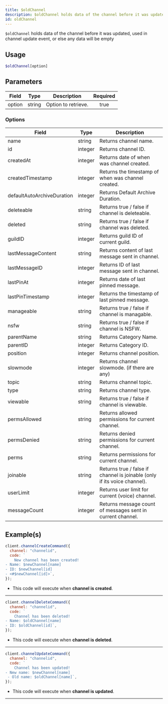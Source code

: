 ```yaml
---
title: $oldChannel
description: $oldChannel holds data of the channel before it was updated, used in channel update event, or else any data will be empty
id: oldChannel
---
```


`$oldChannel` holds data of the channel before it was updated, used in channel update event, or else any data will be
empty

## Usage

```php
$oldChannel[option]
```

## Parameters

| Field  | Type   | Description         | Required |
| ------ | ------ | ------------------- | :------: |
| option | string | Option to retrieve. |   true   |

### Options

| Field                      | Type    | Description                                                              |
| -------------------------- | ------- | ------------------------------------------------------------------------ |
| name                       | string  | Returns channel name.                                                    |
| id                         | integer | Returns channel ID.                                                      |
| createdAt                  | integer | Returns date of when was channel created.                                |
| createdTimestamp           | integer | Returns the timestamp of when was channel created.                       |
| defaultAutoArchiveDuration | integer | Returns Default Archive Duration.                                        |
| deleteable                 | string  | Returns true / false if channel is deleteable.                           |
| deleted                    | string  | Returns true / false if channel was deleted.                             |
| guildID                    | integer | Returns guild ID of current guild.                                       |
| lastMessageContent         | string  | Returns content of last message sent in channel.                         |
| lastMessageID              | integer | Returns ID of last message sent in channel.                              |
| lastPinAt                  | integer | Returns date of last pinned message.                                     |
| lastPinTimestamp           | integer | Returns the timestamp of last pinned message.                            |
| manageable                 | string  | Returns true / false if channel is managable.                            |
| nsfw                       | string  | Returns true / false if channel is NSFW.                                 |
| parentName                 | string  | Returns Category Name.                                                   |
| parentID                   | integer | Returns Category ID.                                                     |
| position                   | integer | Returns channel position.                                                |
| slowmode                   | integer | Returns channel slowmode. (if there are any)                             |
| topic                      | string  | Returns channel topic.                                                   |
| type                       | string  | Returns channel type.                                                    |
| viewable                   | string  | Returns true / false if channel is viewable.                             |
| permsAllowed               | string  | Returns allowed permissions for current channel.                         |
| permsDenied                | string  | Returns denied permissions for current channel.                          |
| perms                      | string  | Returns permissions for current channel.                                 |
| joinable                   | string  | Returns true / false if channel is joinable (only if its voice channel). |
| userLimit                  | integer | Returns user limit for current (voice) channel.                          |
| messageCount               | integer | Returns message count of messages sent in current channel.               |

## Example(s)

```js
client.channelCreateCommand({
  channel: "channelid",
  code: `
    New channel has been created!
- Name: $newChannel[name]
- ID: $newChannel[id]
- <#$newChannel[id]>`,
});
```

- This code will execute when **channel is created**.

---

```js
client.channelDeleteCommand({
  channel: "channelid",
  code: `
    Channel has been deleted!
- Name: $oldChannel[name]
- ID: $oldChannel[id]`,
});
```

- This code will execute when **channel is deleted**.

---

```js
client.channelUpdateCommand({
  channel: "channelid",
  code: `
    Channel has been updated!
- New name: $newChannel[name]
 - Old name: $oldChannel[name]`,
});
```

- This code will execute when **channel is updated**.

---
